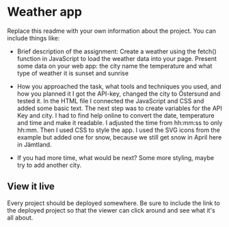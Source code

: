# Weather app

Replace this readme with your own information about the project. You can include things like:

- Brief description of the assignment:
Create a weather using the fetch() function in JavaScript to load the weather data into your page. Present some data on your web app: 
the city name
the temperature
and what type of weather it is
sunset and sunrise

- How you approached the task, what tools and techniques you used, and how you planned it
I got the API-key, changed the city to Östersund and tested it. In the HTML file I connected the JavaScript and CSS and added some basic text. The next step was to create variables for the API Key and city. I had to find help online to convert the date, temperature and time and make it readable. I adjusted the time from hh:mm:ss to only hh:mm. Then I used CSS to style the app. I used the SVG icons from the example but added one for snow, because we still get snow in April here in Jämtland. 

- If you had more time, what would be next?
Some more styling, maybe try to add another city.

## View it live
Every project should be deployed somewhere. Be sure to include the link to the deployed project so that the viewer can click around and see what it's all about.
